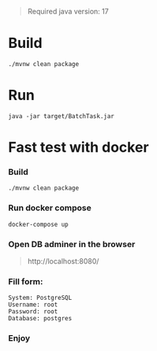 > Required java version: 17

# Build
```
./mvnw clean package
```

# Run
```
java -jar target/BatchTask.jar
```

# Fast test with docker

### Build
```
./mvnw clean package
```

### Run docker compose
```
docker-compose up
```

### Open DB adminer in the browser 
> http://localhost:8080/

### Fill form: 
```
System: PostgreSQL
Username: root
Password: root
Database: postgres
```
### Enjoy
